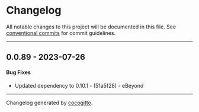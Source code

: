 # Changelog
All notable changes to this project will be documented in this file. See [conventional commits](https://www.conventionalcommits.org/) for commit guidelines.

- - -
## 0.0.89 - 2023-07-26
#### Bug Fixes
- Updated dependency to 0.10.1 - (51a5f28) - eBeyond

- - -

Changelog generated by [cocogitto](https://github.com/cocogitto/cocogitto).